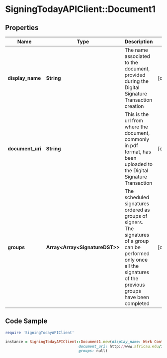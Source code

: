 # SigningTodayAPIClient::Document1

## Properties

Name | Type | Description | Notes
------------ | ------------- | ------------- | -------------
**display_name** | **String** | The name associated to the document, provided during the Digital Signature Transaction creation | [optional] 
**document_uri** | **String** | This is the url from where the document, commonly in pdf format, has been uploaded to the Digital Signature Transaction | [optional] 
**groups** | **Array&lt;Array&lt;SignatureDST&gt;&gt;** | The scheduled signatures ordered as groups of signers. The signatures of a group can be performed only once all the signatures of the previous groups have been completed  | [optional] 

## Code Sample

```ruby
require 'SigningTodayAPIClient'

instance = SigningTodayAPIClient::Document1.new(display_name: Work Contract,
                                 document_uri: http://www.africau.edu/images/default/sample.pdf,
                                 groups: null)
```


